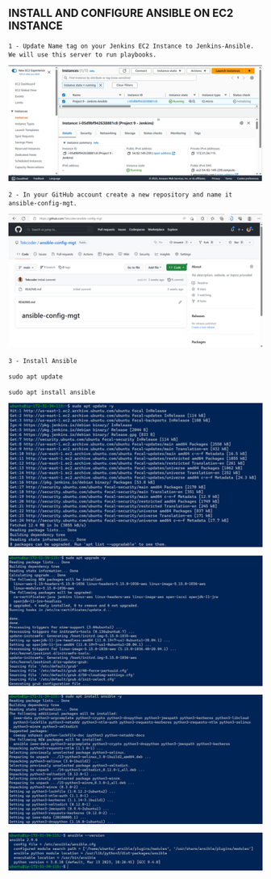 ## INSTALL AND CONFIGURE ANSIBLE ON EC2 INSTANCE

`1 - Update Name tag on your Jenkins EC2 Instance to Jenkins-Ansible. We will use this server to run playbooks.`

![Jenkins-Ansible-Server](./Images/Jenkins-Ansible-Server.png)

`2 - In your GitHub account create a new repository and name it ansible-config-mgt.`

![Github-repo](./Images/Github-repo.png)

`3 - Install Ansible`

`sudo apt update`

`sudo apt install ansible`

![Apt-Update](./Images/Apt-Update.png)

![Apt-Upgrade](./Images/Apt-Upgrade.png)

![Ansible-Installation](./Images/Ansible-Installation.png)

![Ansible-Version](./Images/Ansible-Version.png)